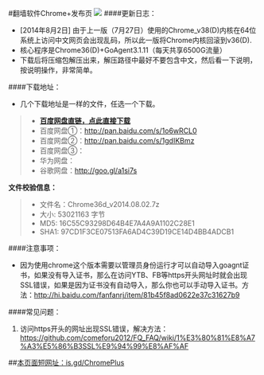 #翻墙软件Chrome+发布页 ![](https://oq1gjg.bl3301.livefilestore.com/y2mlLXDCNxE4Puvrh_LvWZjKjFJWNvFh1qLCNBpKa_ykS9zlKUsqg2lImG3Tje3vbcsJt9TWo3BLvQP5Bs8xM_hLPpT3mvfZEcjo6e4sfZqSoM7F4Tr2GuZ2rOGGGzLdFgc/chrome48.ico?psid=1)
####更新日志：
* [2014年8月2日] 由于上一版（7月27日）使用的Chrome_v38(D)内核在64位系统上访问中文网页会出现乱码，所以此一版将Chrome内核回滚到v36(D).
* 核心程序是Chrome36(D)+GoAgent3.1.11（每天共享6500G流量）
* 下载后将压缩包解压出来，解压路径中最好不要包含中文，然后看一下说明，按说明操作，非常简单。

####下载地址：
* 几个下载地址是一样的文件，任选一个下载。
> * **[百度网盘直链，点此直接下载](http://bcs.duapp.com/ziyoushangwang/Chrome36d_v2014.08.02.7z)**
> * 百度网盘①：http://pan.baidu.com/s/1o6wRCL0
> * 百度网盘②：http://pan.baidu.com/s/1gdIKBmz
> * 百度网盘③：
> * 华为网盘：
> * 谷歌网盘：http://goo.gl/a1si7s

**文件校验信息：**
> * 文件名：Chrome36d_v2014.08.02.7z
> * 大小: 53021163 字节
> * MD5: 16C55C93298D64B4E7A4A9A1102C28E1
> * SHA1: 97CD1F3CE07513FA6AD4C39D19CE14D4BB4ADCB1

####注意事项：
* 因为使用chrome这个版本需要以管理员身份运行才可以自动导入goagnt证书，如果没有导入证书，那么在访问YTB、FB等https开头网址时就会出现SSL错误，如果是因为证书没有自动导入，那么你也可以手动导入证书。方法：http://hi.baidu.com/fanfanrj/item/81b45f8ad0622e37c31627b9

####常见问题：
1. 访问https开头的网址出现SSL错误，解决方法：https://github.com/comeforu2012/FQ_FAQ/wiki/1%E3%80%81%E8%A7%A3%E5%86%B3SSL%E9%94%99%E8%AF%AF

##[本页面短网址：is.gd/ChromePlus](http://is.gd/ChromePlus)